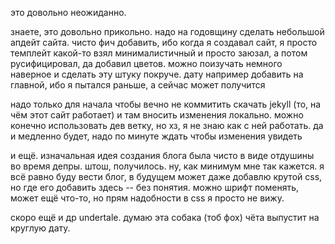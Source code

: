 это довольно неожиданно.

знаете, это довольно прикольно. надо на годовщину сделать небольшой апдейт сайта. чисто фич добавить, ибо когда я создавал сайт, я просто темплейт какой-то взял минималистичный и просто заюзал, а потом русифицировал, да добавил цветов. можно поизучать немного наверное и сделать эту штуку покруче. дату например добавить на главной, ибо я пытался раньше, а сейчас может получится

надо только для начала чтобы вечно не коммитить скачать jekyll (то, на чём этот сайт работает) и там вносить изменения локально. можно конечно использовать дев ветку, но хз, я не знаю как с ней работать. да и медленно будет, надо по минуте ждать чтобы изменения увидеть

и ещё. изначальная идея создания блога была чисто в виде отдушины во время депры. штош, получилось. ну, как минимум мне так кажется. я всё равно буду вести блог, в будущем может даже добавлю крутой css, но где его добавить здесь -- без понятия. можно шрифт поменять, может ещё что-то, но прям надобности в css я просто не вижу.

скоро ещё и др undertale. думаю эта собака (тоб фох) чёта выпустит на круглую дату.
